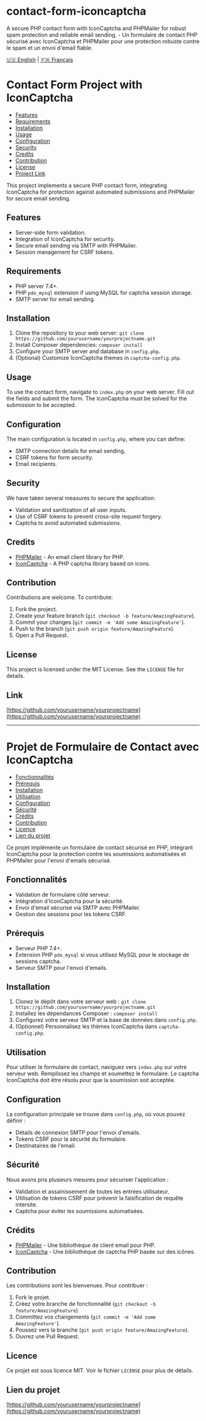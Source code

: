 # contact-form-iconcaptcha
A secure PHP contact form with IconCaptcha and PHPMailer for robust spam protection and reliable email sending. - Un formulaire de contact PHP sécurisé avec IconCaptcha et PHPMailer pour une protection robuste contre le spam et un envoi d'email fiable.

[🇺🇸 English](#contact-form-project-with-iconcaptcha) | [🇫🇷 Français](#projet-de-formulaire-de-contact-avec-iconcaptcha)

# Contact Form Project with IconCaptcha

- [Features](#features)
- [Requirements](#requirements)
- [Installation](#installation)
- [Usage](#usage)
- [Configuration](#configuration)
- [Security](#security)
- [Credits](#credits)
- [Contribution](#contribution)
- [License](#license)
- [Project Link](#project-link)

This project implements a secure PHP contact form, integrating IconCaptcha for protection against automated submissions and PHPMailer for secure email sending.

## Features

- Server-side form validation.
- Integration of IconCaptcha for security.
- Secure email sending via SMTP with PHPMailer.
- Session management for CSRF tokens.

## Requirements

- PHP server 7.4+.
- PHP `pdo_mysql` extension if using MySQL for captcha session storage.
- SMTP server for email sending.

## Installation

1. Clone the repository to your web server: `git clone https://github.com/yourusername/yourprojectname.git`
2. Install Composer dependencies: `composer install`
3. Configure your SMTP server and database in `config.php`.
4. (Optional) Customize IconCaptcha themes in `captcha-config.php`.

## Usage

To use the contact form, navigate to `index.php` on your web server. Fill out the fields and submit the form. The IconCaptcha must be solved for the submission to be accepted.

## Configuration

The main configuration is located in `config.php`, where you can define:
- SMTP connection details for email sending.
- CSRF tokens for form security.
- Email recipients.

## Security

We have taken several measures to secure the application:

- Validation and sanitization of all user inputs.
- Use of CSRF tokens to prevent cross-site request forgery.
- Captcha to avoid automated submissions.

## Credits

- [PHPMailer](https://github.com/PHPMailer/PHPMailer) - An email client library for PHP.
- [IconCaptcha](https://github.com/fabianwennink/IconCaptcha-PHP) - A PHP captcha library based on icons.

## Contribution

Contributions are welcome. To contribute:

1. Fork the project.
2. Create your feature branch (`git checkout -b feature/AmazingFeature`).
3. Commit your changes (`git commit -m 'Add some AmazingFeature'`).
4. Push to the branch (`git push origin feature/AmazingFeature`).
5. Open a Pull Request.

## License

This project is licensed under the MIT License. See the `LICENSE` file for details.

## Link 

[https://github.com/yourusername/yourprojectname](https://github.com/yourusername/yourprojectname)

---

# Projet de Formulaire de Contact avec IconCaptcha

- [Fonctionnalités](#fonctionnalités)
- [Prérequis](#prérequis)
- [Installation](#installation-1)
- [Utilisation](#utilisation)
- [Configuration](#configuration-1)
- [Sécurité](#sécurité)
- [Crédits](#crédits-1)
- [Contribution](#contribution-1)
- [Licence](#licence)
- [Lien du projet](#lien-du-projet)

Ce projet implémente un formulaire de contact sécurisé en PHP, intégrant IconCaptcha pour la protection contre les soumissions automatisées et PHPMailer pour l'envoi d'emails sécurisé.

## Fonctionnalités

- Validation de formulaire côté serveur.
- Intégration d'IconCaptcha pour la sécurité.
- Envoi d'email sécurisé via SMTP avec PHPMailer.
- Gestion des sessions pour les tokens CSRF.

## Prérequis

- Serveur PHP 7.4+.
- Extension PHP `pdo_mysql` si vous utilisez MySQL pour le stockage de sessions captcha.
- Serveur SMTP pour l'envoi d'emails.

## Installation

1. Clonez le dépôt dans votre serveur web : `git clone https://github.com/yourusername/yourprojectname.git`
2. Installez les dépendances Composer : `composer install`
3. Configurez votre serveur SMTP et la base de données dans `config.php`.
4. (Optionnel) Personnalisez les thèmes IconCaptcha dans `captcha-config.php`.

## Utilisation

Pour utiliser le formulaire de contact, naviguez vers `index.php` sur votre serveur web. Remplissez les champs et soumettez le formulaire. Le captcha IconCaptcha doit être résolu pour que la soumission soit acceptée.

## Configuration

La configuration principale se trouve dans `config.php`, où vous pouvez définir :
- Détails de connexion SMTP pour l'envoi d'emails.
- Tokens CSRF pour la sécurité du formulaire.
- Destinataires de l'email.

## Sécurité

Nous avons pris plusieurs mesures pour sécuriser l'application :

- Validation et assainissement de toutes les entrées utilisateur.
- Utilisation de tokens CSRF pour prévenir la falsification de requête intersite.
- Captcha pour éviter les soumissions automatisées.

## Crédits

- [PHPMailer](https://github.com/PHPMailer/PHPMailer) - Une bibliothèque de client email pour PHP.
- [IconCaptcha](https://github.com/fabianwennink/IconCaptcha-PHP) - Une bibliothèque de captcha PHP basée sur des icônes.

## Contribution

Les contributions sont les bienvenues. Pour contribuer :

1. Fork le projet.
2. Créez votre branche de fonctionnalité (`git checkout -b feature/AmazingFeature`).
3. Committez vos changements (`git commit -m 'Add some AmazingFeature'`).
4. Poussez vers la branche (`git push origin feature/AmazingFeature`).
5. Ouvrez une Pull Request.

## Licence

Ce projet est sous licence MIT. Voir le fichier `LICENSE` pour plus de détails.

## Lien du projet

[https://github.com/yourusername/yourprojectname](https://github.com/yourusername/yourprojectname)
